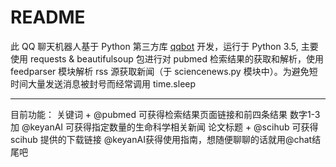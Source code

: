# README

此 QQ 聊天机器人基于 Python 第三方库 [qqbot](https://github.com/pandolia/qqbot) 开发，运行于 Python 3.5, 主要使用 requests & beautifulsoup 包进行对 pubmed 检索结果的获取和解析，使用 feedparser 模块解析 rss 源获取新闻（于 sciencenews.py 模块中）。为避免短时间大量发送消息被封号而经常调用 time.sleep

---

目前功能：
关键词 + @pubmed 可获得检索结果页面链接和前四条结果
数字1-3加 @keyanAI 可获得指定数量的生命科学相关新闻
论文标题 + @scihub 可获得 scihub 提供的下载链接
@keyanAI获得使用指南，想随便聊聊的话就用@chat结尾吧